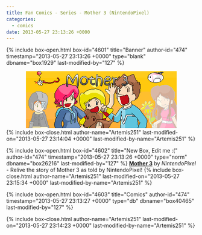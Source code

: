 ```yaml
---
title: Fan Comics - Series - Mother 3 (NintendoPixel)
categories:
  - comics
date: 2013-05-27 23:13:26 +0000
---
```

{% include box-open.html box-id="4601" title="Banner" author-id="474" timestamp="2013-05-27 23:13:26 +0000" type="blank" dbname="box1929" last-modified-by="127" %}
<center>
<img src="/comics/series/m3pixel/m3pixelBanner.png" />
</center>
{% include box-close.html author-name="Artemis251" last-modified-on="2013-05-27 23:14:04 +0000" last-modified-by-name="Artemis251" %}

{% include box-open.html box-id="4602" title="New Box, Edit me :(" author-id="474" timestamp="2013-05-27 23:13:26 +0000" type="norm" dbname="box26216" last-modified-by="127" %}
<b><u>Mother 3</u></b> by <i>NintendoPixel</i> - Relive the story of Mother 3 as told by NintendoPixel!
{% include box-close.html author-name="Artemis251" last-modified-on="2013-05-27 23:15:34 +0000" last-modified-by-name="Artemis251" %}

{% include box-open.html box-id="4603" title="Comics" author-id="474" timestamp="2013-05-27 23:13:27 +0000" type="db" dbname="box40465" last-modified-by="127" %}
<center><navigator search="`Content` LIKE 'm3pixel%'" display="no" quantity="50" section="description" /><displaytor mode="twocolumnlist" /></center>
{% include box-close.html author-name="Artemis251" last-modified-on="2013-05-27 23:14:23 +0000" last-modified-by-name="Artemis251" %}
